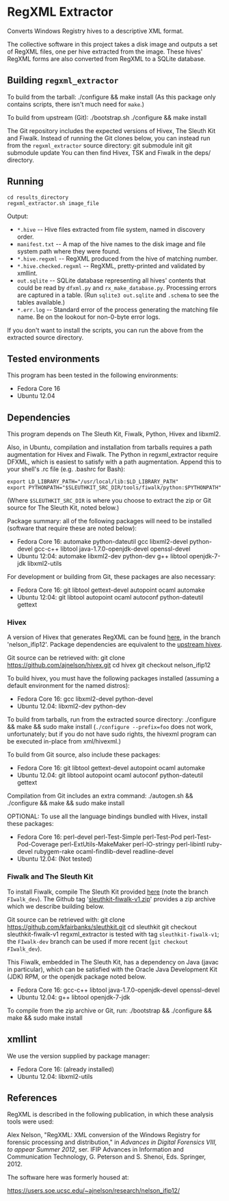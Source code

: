# RegXML Extractor

Converts Windows Registry hives to a descriptive XML format.

The collective software in this project takes a disk image and outputs a set of RegXML files, one per hive extracted from the image.  These hives' RegXML forms are also converted from RegXML to a SQLite database.

## Building `regxml_extractor`

To build from the tarball:
    ./configure && make install
(As this package only contains scripts, there isn't much need for `make`.)

To build from upstream (Git):
    ./bootstrap.sh
    ./configure && make install

The Git repository includes the expected versions of Hivex, The Sleuth Kit and Fiwalk.  Instead of running the Git clones below, you can instead run from the `regxml_extractor` source directory:
    git submodule init
    git submodule update
You can then find Hivex, TSK and Fiwalk in the deps/ directory.

## Running

    cd results_directory
    regxml_extractor.sh image_file

Output:
* `*.hive` -- Hive files extracted from file system, named in discovery order.
* `manifest.txt` -- A map of the hive names to the disk image and file system path where they were found.
* `*.hive.regxml` -- RegXML produced from the hive of matching number.
* `*.hive.checked.regxml` -- RegXML, pretty-printed and validated by xmllint.
* `out.sqlite` -- SQLite database representing all hives' contents that could be read by `dfxml.py` and `rx_make_database.py`.  Processing errors are captured in a table.  (Run `sqlite3 out.sqlite` and `.schema` to see the tables available.)
* `*.err.log` -- Standard error of the process generating the matching file name.  Be on the lookout for non-0-byte error logs.

If you don't want to install the scripts, you can run the above from the extracted source directory.

## Tested environments

This program has been tested in the following environments:

* Fedora Core 16
* Ubuntu 12.04

## Dependencies

This program depends on The Sleuth Kit, Fiwalk, Python, Hivex and libxml2.

Also, in Ubuntu, compilation and installation from tarballs requires a path augmentation for Hivex and Fiwalk.  The Python in regxml_extractor require DFXML, which is easiest to satisfy with a path augmentation.  Append this to your shell's .rc file (e.g. .bashrc for Bash):

    export LD_LIBRARY_PATH="/usr/local/lib:$LD_LIBRARY_PATH"
    export PYTHONPATH="$SLEUTHKIT_SRC_DIR/tools/fiwalk/python:$PYTHONPATH"

(Where `$SLEUTHKIT_SRC_DIR` is where you choose to extract the zip or Git source for The Sleuth Kit, noted below.)

Package summary: all of the following packages will need to be installed (software that require these are noted below):

* Fedora Core 16: automake python-dateutil gcc libxml2-devel python-devel gcc-c++ libtool java-1.7.0-openjdk-devel openssl-devel
* Ubuntu 12:04: automake libxml2-dev python-dev g++ libtool openjdk-7-jdk libxml2-utils

For development or building from Git, these packages are also necessary:

* Fedora Core 16: git libtool gettext-devel autopoint ocaml automake
* Ubuntu 12:04: git libtool autopoint ocaml autoconf python-dateutil gettext

### Hivex

A version of Hivex that generates RegXML can be found [here](https://github.com/ajnelson/hivex.git), in the branch 'nelson_ifip12'.  Package dependencies are equivalent to the [upstream hivex](https://github.com/libguestfs/hivex.git).

Git source can be retrieved with:
    git clone https://github.com/ajnelson/hivex.git
    cd hivex
    git checkout nelson_ifip12

To build hivex, you must have the following packages installed (assuming a default environment for the named distros):

* Fedora Core 16: gcc libxml2-devel python-devel
* Ubuntu 12.04: libxml2-dev python-dev

To build from tarballs, run from the extracted source directory:
    ./configure && make && sudo make install
(`./configure --prefix=foo` does not work, unfortunately; but if you do not have sudo rights, the hivexml program can be executed in-place from xml/hivexml.)

To build from Git source, also include these packages:

* Fedora Core 16: git libtool gettext-devel autopoint ocaml automake
* Ubuntu 12.04: git libtool autopoint ocaml autoconf python-dateutil gettext

Compilation from Git includes an extra command:
    ./autogen.sh && ./configure && make && sudo make install

OPTIONAL: To use all the language bindings bundled with Hivex, install these packages:

* Fedora Core 16: perl-devel perl-Test-Simple perl-Test-Pod perl-Test-Pod-Coverage perl-ExtUtils-MakeMaker perl-IO-stringy perl-libintl ruby-devel rubygem-rake ocaml-findlib-devel readline-devel
* Ubuntu 12.04: (Not tested)

### Fiwalk and The Sleuth Kit

To install Fiwalk, compile The Sleuth Kit provided [here](https://github.com/kfairbanks/sleuthkit/tree/FIwalk_dev) (note the branch `FIwalk_dev`).  The Github tag '[sleuthkit-fiwalk-v1.zip](https://github.com/kfairbanks/sleuthkit/zipball/sleuthkit-fiwalk-v1)' provides a zip archive which we describe building below.

Git source can be retrieved with:
    git clone https://github.com/kfairbanks/sleuthkit.git
    cd sleuthkit
    git checkout sleuthkit-fiwalk-v1
regxml_extractor is tested with tag `sleuthkit-fiwalk-v1`; the `FIwalk-dev` branch can be used if more recent (`git checkout FIwalk_dev`).

This Fiwalk, embedded in The Sleuth Kit, has a dependency on Java (javac in particular), which can be satisfied with the Oracle Java Development Kit (JDK) RPM, or the openjdk package noted below.

* Fedora Core 16: gcc-c++ libtool java-1.7.0-openjdk-devel openssl-devel
* Ubuntu 12.04: g++ libtool openjdk-7-jdk

To compile from the zip archive or Git, run:
    ./bootstrap && ./configure && make && sudo make install

## xmllint

We use the version supplied by package manager:

* Fedora Core 16: (already installed)
* Ubuntu 12.04: libxml2-utils

## References

RegXML is described in the following publication, in which these analysis tools were used:

Alex Nelson, "RegXML: XML conversion of the Windows Registry for forensic processing and distribution," in _Advances in Digital Forensics VIII, to appear Summer 2012_, ser. IFIP Advances in Information and Communication Technology, G. Peterson and S. Shenoi, Eds. Springer, 2012.

The software here was formerly housed at:

https://users.soe.ucsc.edu/~ajnelson/research/nelson_ifip12/
